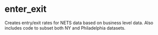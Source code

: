 # enter_exit
Creates entry/exit rates for NETS data based on business level data. Also includes code to subset both NY and Philadelphia datasets.

